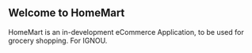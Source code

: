 ## Welcome to HomeMart

HomeMart is an in-development eCommerce Application, to be used for grocery shopping.
For IGNOU.
